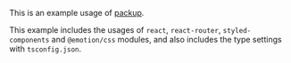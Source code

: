 This is an example usage of [packup](https://deno.land/x/packup@v0.0.10).

This example includes the usages of `react`, `react-router`, `styled-components` and `@emotion/css` modules, and also includes the type settings with `tsconfig.json`.
